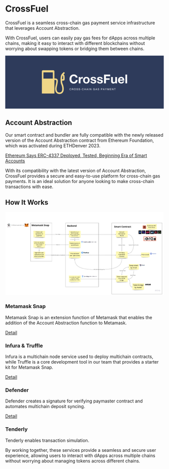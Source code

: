 # CrossFuel

CrossFuel is a seamless cross-chain gas payment service infrastructure that leverages Account Abstraction.

With CrossFuel, users can easily pay gas fees for dApps across multiple chains, making it easy to interact with different blockchains without worrying about swapping tokens or bridging them between chains.

![banner](./docs/banner_wide.png)

## Account Abstraction

Our smart contract and bundler are fully compatible with the newly released version of the Account Abstraction contract from Ethereum Foundation, which was activated during ETHDenver 2023.

[Ethereum Says ERC-4337 Deployed, Tested, Beginning Era of Smart Accounts](https://www.coindesk.com/tech/2023/03/01/ethereum-activates-account-abstraction-touted-by-founder-buterin-as-key-advance/)

With its compatibility with the latest version of Account Abstraction, CrossFuel provides a secure and easy-to-use platform for cross-chain gas payments. It is an ideal solution for anyone looking to make cross-chain transactions with ease.

## How It Works

![how-it-works](./docs/how-it-works.jpg)

### Metamask Snap

Metamask Snap is an extension function of Metamask that enables the addition of the Account Abstraction function to Metamask.

[Detail](https://github.com/taijusanagi/2023-eth-denver-submission/blob/main/docs/metamask-snap.md)

### Infura & Truffle

Infura is a multichain node service used to deploy multichain contracts, while Truffle is a core development tool in our team that provides a starter kit for Metamask Snap.

[Detail](https://github.com/taijusanagi/2023-eth-denver-submission/blob/main/docs/infura-truffle.md)

### Defender

Defender creates a signature for verifying paymaster contract and automates multichain deposit syncing.

[Detail](https://github.com/taijusanagi/2023-eth-denver-submission/blob/main/docs/defender.md)

### Tenderly

Tenderly enables transaction simulation.

By working together, these services provide a seamless and secure user experience, allowing users to interact with dApps across multiple chains without worrying about managing tokens across different chains.
